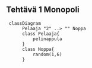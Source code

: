## Tehtävä 1 Monopoli


```mermaid
 classDiagram
      Pelaaja "2" ..> "" Noppa
      class Pelaaja{
          pelinappula
      }
      class Noppa{
          random(1,6)
      }
```
